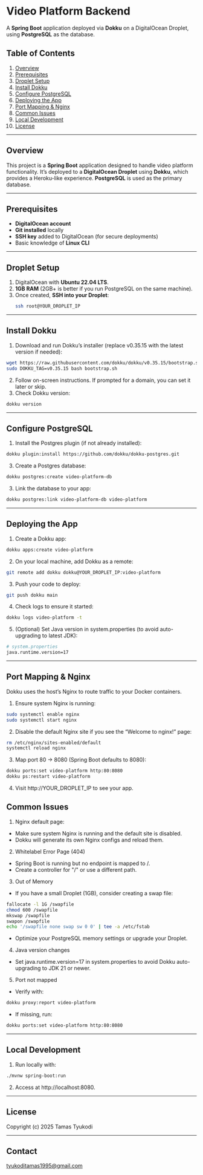 # Video Platform Backend

A **Spring Boot** application deployed via **Dokku** on a DigitalOcean Droplet, using **PostgreSQL** as the database.

## Table of Contents
1. [Overview](#overview)  
2. [Prerequisites](#prerequisites)  
3. [Droplet Setup](#droplet-setup)  
4. [Install Dokku](#install-dokku)  
5. [Configure PostgreSQL](#configure-postgresql)  
6. [Deploying the App](#deploying-the-app)  
7. [Port Mapping & Nginx](#port-mapping--nginx)  
8. [Common Issues](#common-issues)  
9. [Local Development](#local-development)  
10. [License](#license)

---

## Overview
This project is a **Spring Boot** application designed to handle video platform functionality. It’s deployed to a **DigitalOcean Droplet** using **Dokku**, which provides a Heroku-like experience. **PostgreSQL** is used as the primary database.

---

## Prerequisites
- **DigitalOcean account**  
- **Git installed** locally  
- **SSH key** added to DigitalOcean (for secure deployments)  
- Basic knowledge of **Linux CLI**

---

## Droplet Setup
1. DigitalOcean with **Ubuntu 22.04 LTS**.
2. **1GB RAM** (2GB+ is better if you run PostgreSQL on the same machine).
3. Once created, **SSH into your Droplet**:
   ```bash
   ssh root@YOUR_DROPLET_IP

---

## Install Dokku
1. Download and run Dokku’s installer (replace v0.35.15 with the latest version if needed):
  ```bash
  wget https://raw.githubusercontent.com/dokku/dokku/v0.35.15/bootstrap.sh
  sudo DOKKU_TAG=v0.35.15 bash bootstrap.sh
  ```
2. Follow on-screen instructions. If prompted for a domain, you can set it later or skip.
3. Check Dokku version:
  ```bash
  dokku version
  ```

---

## Configure PostgreSQL
1. Install the Postgres plugin (if not already installed):
  ```bash
  dokku plugin:install https://github.com/dokku/dokku-postgres.git
  ```
3. Create a Postgres database:
  ```bash
  dokku postgres:create video-platform-db
  ```
3. Link the database to your app:
  ```bash
  dokku postgres:link video-platform-db video-platform
  ```

---

## Deploying the App
1. Create a Dokku app:
  ```bash
  dokku apps:create video-platform
  ```
2. On your local machine, add Dokku as a remote:
  ```bash
  git remote add dokku dokku@YOUR_DROPLET_IP:video-platform
  ```
3. Push your code to deploy:
  ```bash
  git push dokku main
  ```
4. Check logs to ensure it started:
  ```bash
  dokku logs video-platform -t
  ```
5. (Optional) Set Java version in system.properties (to avoid auto-upgrading to latest JDK):
  ```bash
  # system.properties
  java.runtime.version=17
  ```

---

## Port Mapping & Nginx
Dokku uses the host’s Nginx to route traffic to your Docker containers.
1. Ensure system Nginx is running:
  ```bash
  sudo systemctl enable nginx
  sudo systemctl start nginx
  ```
2. Disable the default Nginx site if you see the “Welcome to nginx!” page:
  ```bash
  rm /etc/nginx/sites-enabled/default
  systemctl reload nginx
  ```
3. Map port 80 → 8080 (Spring Boot defaults to 8080):
  ```bash
  dokku ports:set video-platform http:80:8080
  dokku ps:restart video-platform
  ```
4. Visit http://YOUR_DROPLET_IP to see your app.


## Common Issues
1. Nginx default page:
  - Make sure system Nginx is running and the default site is disabled.
  - Dokku will generate its own Nginx configs and reload them.
2. Whitelabel Error Page (404)
  - Spring Boot is running but no endpoint is mapped to /.
  - Create a controller for "/" or use a different path.
3. Out of Memory
  - If you have a small Droplet (1GB), consider creating a swap file:
  ```bash
  fallocate -l 1G /swapfile
  chmod 600 /swapfile
  mkswap /swapfile
  swapon /swapfile
  echo '/swapfile none swap sw 0 0' | tee -a /etc/fstab
  ```
  - Optimize your PostgreSQL memory settings or upgrade your Droplet.
4. Java version changes
  - Set java.runtime.version=17 in system.properties to avoid Dokku auto-upgrading to JDK 21 or newer.
5. Port not mapped
  - Verify with:
  ```bash
  dokku proxy:report video-platform
  ```
  - If missing, run:
  ```bash
  dokku ports:set video-platform http:80:8080
  ```

---

## Local Development
1. Run locally with:
  ```bash
  ./mvnw spring-boot:run
  ```
2. Access at http://localhost:8080.

---

## License
Copyright (c) 2025 Tamas Tyukodi

---
## Contact
tyukoditamas1995@gmail.com
